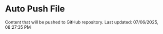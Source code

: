 # Auto Push File

Content that will be pushed to GitHub repository.
Last updated: 07/06/2025, 08:27:35 PM
